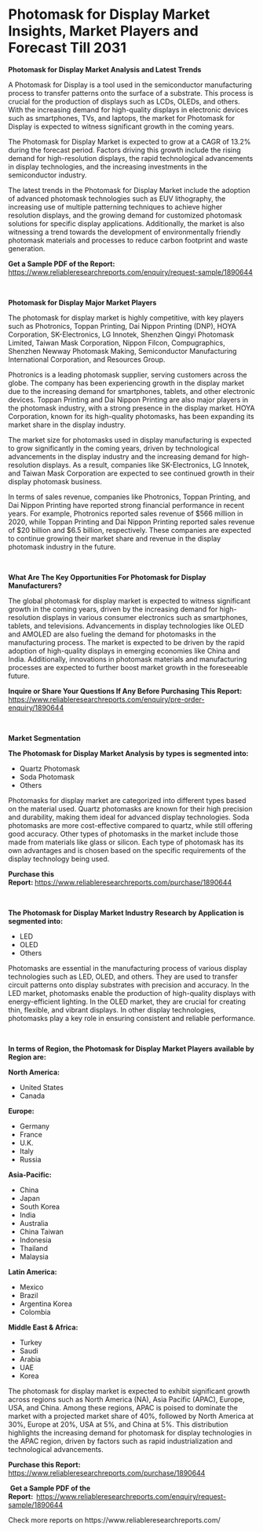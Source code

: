 <p><h1>Photomask for Display Market Insights, Market Players and Forecast Till 2031</h1></p><p><strong>Photomask for Display Market Analysis and Latest Trends</strong></p>
<p><p>A Photomask for Display is a tool used in the semiconductor manufacturing process to transfer patterns onto the surface of a substrate. This process is crucial for the production of displays such as LCDs, OLEDs, and others. With the increasing demand for high-quality displays in electronic devices such as smartphones, TVs, and laptops, the market for Photomask for Display is expected to witness significant growth in the coming years.</p><p>The Photomask for Display Market is expected to grow at a CAGR of 13.2% during the forecast period. Factors driving this growth include the rising demand for high-resolution displays, the rapid technological advancements in display technologies, and the increasing investments in the semiconductor industry.</p><p>The latest trends in the Photomask for Display Market include the adoption of advanced photomask technologies such as EUV lithography, the increasing use of multiple patterning techniques to achieve higher resolution displays, and the growing demand for customized photomask solutions for specific display applications. Additionally, the market is also witnessing a trend towards the development of environmentally friendly photomask materials and processes to reduce carbon footprint and waste generation.</p></p>
<p><strong>Get a Sample PDF of the Report:&nbsp;</strong> <a href="https://www.reliableresearchreports.com/enquiry/request-sample/1890644">https://www.reliableresearchreports.com/enquiry/request-sample/1890644</a></p>
<p>&nbsp;</p>
<p><strong>Photomask for Display Major Market Players</strong></p>
<p><p>The photomask for display market is highly competitive, with key players such as Photronics, Toppan Printing, Dai Nippon Printing (DNP), HOYA Corporation, SK-Electronics, LG Innotek, Shenzhen Qingyi Photomask Limited, Taiwan Mask Corporation, Nippon Filcon, Compugraphics, Shenzhen Newway Photomask Making, Semiconductor Manufacturing International Corporation, and Resources Group.</p><p>Photronics is a leading photomask supplier, serving customers across the globe. The company has been experiencing growth in the display market due to the increasing demand for smartphones, tablets, and other electronic devices. Toppan Printing and Dai Nippon Printing are also major players in the photomask industry, with a strong presence in the display market. HOYA Corporation, known for its high-quality photomasks, has been expanding its market share in the display industry.</p><p>The market size for photomasks used in display manufacturing is expected to grow significantly in the coming years, driven by technological advancements in the display industry and the increasing demand for high-resolution displays. As a result, companies like SK-Electronics, LG Innotek, and Taiwan Mask Corporation are expected to see continued growth in their display photomask business.</p><p>In terms of sales revenue, companies like Photronics, Toppan Printing, and Dai Nippon Printing have reported strong financial performance in recent years. For example, Photronics reported sales revenue of $566 million in 2020, while Toppan Printing and Dai Nippon Printing reported sales revenue of $20 billion and $6.5 billion, respectively. These companies are expected to continue growing their market share and revenue in the display photomask industry in the future.</p></p>
<p>&nbsp;</p>
<p><strong>What Are The Key Opportunities For Photomask for Display Manufacturers?</strong></p>
<p><p>The global photomask for display market is expected to witness significant growth in the coming years, driven by the increasing demand for high-resolution displays in various consumer electronics such as smartphones, tablets, and televisions. Advancements in display technologies like OLED and AMOLED are also fueling the demand for photomasks in the manufacturing process. The market is expected to be driven by the rapid adoption of high-quality displays in emerging economies like China and India. Additionally, innovations in photomask materials and manufacturing processes are expected to further boost market growth in the foreseeable future.</p></p>
<p><strong>Inquire or Share Your Questions If Any Before Purchasing This Report:</strong> <a href="https://www.reliableresearchreports.com/enquiry/pre-order-enquiry/1890644">https://www.reliableresearchreports.com/enquiry/pre-order-enquiry/1890644</a></p>
<p>&nbsp;</p>
<p><strong>Market Segmentation</strong></p>
<p><strong>The Photomask for Display Market Analysis by types is segmented into:</strong></p>
<p><ul><li>Quartz Photomask</li><li>Soda Photomask</li><li>Others</li></ul></p>
<p><p>Photomasks for display market are categorized into different types based on the material used. Quartz photomasks are known for their high precision and durability, making them ideal for advanced display technologies. Soda photomasks are more cost-effective compared to quartz, while still offering good accuracy. Other types of photomasks in the market include those made from materials like glass or silicon. Each type of photomask has its own advantages and is chosen based on the specific requirements of the display technology being used.</p></p>
<p><strong>Purchase this Report:&nbsp;</strong><a href="https://www.reliableresearchreports.com/purchase/1890644">https://www.reliableresearchreports.com/purchase/1890644</a></p>
<p>&nbsp;</p>
<p><strong>The Photomask for Display Market Industry Research by Application is segmented into:</strong></p>
<p><ul><li>LED</li><li>OLED</li><li>Others</li></ul></p>
<p><p>Photomasks are essential in the manufacturing process of various display technologies such as LED, OLED, and others. They are used to transfer circuit patterns onto display substrates with precision and accuracy. In the LED market, photomasks enable the production of high-quality displays with energy-efficient lighting. In the OLED market, they are crucial for creating thin, flexible, and vibrant displays. In other display technologies, photomasks play a key role in ensuring consistent and reliable performance.</p></p>
<p>&nbsp;</p>
<p><strong>In terms of Region, the Photomask for Display Market Players available by Region are:</strong></p>
<p>
    <p> <strong> North America: </strong>
        <ul>
            <li>United States</li>
            <li>Canada</li>
        </ul>
        </p> 
    <p> <strong> Europe: </strong>
        <ul>
            <li>Germany</li>
            <li>France</li>
            <li>U.K.</li>
            <li>Italy</li>
            <li>Russia</li>
        </ul>
        </p> 
    <p> <strong> Asia-Pacific: </strong>
        <ul>
            <li>China</li>
            <li>Japan</li>
            <li>South Korea</li>
            <li>India</li>
            <li>Australia</li>
            <li>China Taiwan</li>
            <li>Indonesia</li>
            <li>Thailand</li>
            <li>Malaysia</li>
        </ul>
        </p> 
    <p> <strong> Latin America: </strong>
        <ul>
            <li>Mexico</li>
            <li>Brazil</li>
            <li>Argentina Korea</li>
            <li>Colombia</li>
        </ul>
        </p> 
    <p> <strong> Middle East & Africa: </strong>
        <ul>
            <li>Turkey</li>
            <li>Saudi</li>
            <li>Arabia</li>
            <li>UAE</li>
            <li>Korea</li>
        </ul>
    </p>
    </p>
<p><p>The photomask for display market is expected to exhibit significant growth across regions such as North America (NA), Asia Pacific (APAC), Europe, USA, and China. Among these regions, APAC is poised to dominate the market with a projected market share of 40%, followed by North America at 30%, Europe at 20%, USA at 5%, and China at 5%. This distribution highlights the increasing demand for photomask for display technologies in the APAC region, driven by factors such as rapid industrialization and technological advancements.</p></p>
<p><strong>Purchase this Report: </strong><a href="https://www.reliableresearchreports.com/purchase/1890644">https://www.reliableresearchreports.com/purchase/1890644</a></p>
<p>&nbsp;<strong>Get a Sample PDF of the Report:&nbsp;&nbsp;</strong><a href="https://www.reliableresearchreports.com/enquiry/request-sample/1890644">https://www.reliableresearchreports.com/enquiry/request-sample/1890644</a></p>
<p><strong></strong></p>
<p>Check more reports on https://www.reliableresearchreports.com/</p>